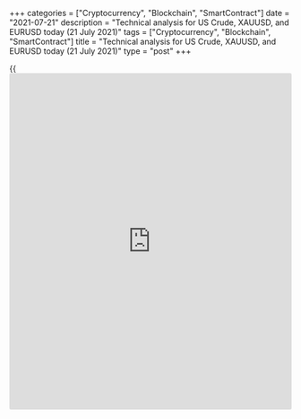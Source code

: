 +++
categories = ["Cryptocurrency", "Blockchain", "SmartContract"]
date = "2021-07-21"
description = "Technical analysis for US Crude, XAUUSD, and EURUSD today (21 July 2021)"
tags = ["Cryptocurrency", "Blockchain", "SmartContract"]
title = "Technical analysis for US Crude, XAUUSD, and EURUSD today (21 July 2021)"
type = "post"
+++

{{<iframe id="large-banner" src="https://www.bounty.group/#slide=13.0" width="100%" height="600" scrolling="no" style="border: 0px solid rgb(216, 221, 230); border-radius: 3px;">}}

2021-07-21

2021-07-21

Short-term analysis for oil, gold, and EURUSD for 21.07.2021Alex
Rodionov

I welcome my fellow traders! I have made a price forecast for US Crude,
XAUUSD, and EURUSD using a combination of margin zones methodology and
technical analysis. Based on the market analysis, I suggest entry
signals for intraday traders.

Gold is trading between two strong levels.

The article covers the following subjects:

## Oil price forecast for today: USCrude analysis

Yesterday, oil trades in the Additional Zone 66.98 - 66.82 yielded
profits. As a result, July 19 low was updated. Then the price went into
correction. A new Additional Zone 66.43 - 66.30 was broken out at the US
trading session.

Now the oil price continues to trade in a correction to the short-term
downtrend. The zone of ​​67.06 - 67.90 serves as key resistance for
today. While the area is being held by sellers, consider oil sales with
a target at yesterday's low.

If the resistance area is broken out, the short-term trend will reverse
up, and the target will be the upper Target Zone 70.80 - 70.27.

### [USCrude][1] trading ideas for today:

Open sell positions according to the pattern in 67.06 - 67.90.
TakeProfit: 65.00. StopLoss: according to the pattern rules.

* * *

## Gold price forecast for today: XAUUSD analysis

Gold is trading between two strong levels. Above is the resistance level
of 1819 - 1817. This is the Intermediary Margin Zone, which serves as
the border of the short-term downtrend. Below is the support level of
1811 - 1809.

To determine the priority for short-term trading, either a breakout of
the resistance level with consolidation above or a breakout of the
support level with consolidation below is required.

When buying, the target will be the upper Target Zone 1844 - 1840. When
selling, the target will be the lower Target Zone 1811 - 1809.

### [XAUUSD][2] trading ideas for today:

  1. Buy when the Intermediary Zone 1819 - 1817 is broken out upside. TakeProfit: Target Zone 1844 - 1840. StopLoss: beyond the local low.

  2. Sell when the Intermediary Zone 1811 - 1809 is broken out downside. TakeProfit: Target Zone 1789 - 1784. StopLoss: beyond the local high.

* * *

## Euro/Dollar forecast for today: EURUSD analysis

The EURUSD bears are trying to break out the support zone 1.1762 -
1.1753. If successful, then the price fall will continue with the target
in the Gold Zone 1.1711 - 1.1702. If the support zone is held during the
European trading session, then at the US trading session expect the
price growth in the Additional Zone 1.1804 - 1.1799, and then, when the
Additional Zone is broken out, in the Intermediary Zone 1.1852 - 1.1843.

According to the technical analysis, the border of the downtrend is
shifting to level 1.1821.

### [EURUSD][3] trading ideas for today:

Open sell positions according to the pattern in 1.1821 - 1.1800.
TakeProfit: 1.1754. StopLoss: according to the pattern rules.

* * *

P.S. Did you like my article? Share it in social networks: it will be
the best “thank you" :)

Ask me questions and comment below. I’ll be glad to answer your
questions and give necessary explanations.

 **Useful links:**

  * I recommend trying to trade with a reliable broker [here][4]. The system allows you to trade by yourself or copy successful traders from all across the globe.
  * Use my promo-code BLOG for getting deposit bonus 50% on LiteForex platform. Just enter this code in the appropriate field while [depositing][5] your trading account.
  * Telegram chat for traders: <t.me/liteforexengchat>. We are sharing the signals and trading experience
  * Telegram channel with high-quality analytics, Forex reviews, training articles, and other useful things for traders <t.me/liteforex>

## Price chart of XAUUSD in real time mode

The content of this article reflects the author’s opinion and does not
necessarily reflect the official position of LiteForex. The material
published on this page is provided for informational purposes only and
should not be considered as the provision of investment advice for the
purposes of Directive 2004/39/EC.

Rate this article:

{{value}}

( {{count}} {{title}} )

   1. my.liteforex.com/trading?type=oil
   2. my.liteforex.com/trading/chart?symbol=XAUUSD&returnUrl=true
   3. my.liteforex.com/trading/chart?symbol=EURUSD&returnUrl=true
   4. my.liteforex.com/?category=analysts-opinions&slug=short-term-analysis-for-oil-gold-and-eurusd-for-21072021&openPopup=%2Fregistration%2Fpopup&utm_source=blog&utm_medium=article&utm_campaign=bonus
   5. my.liteforex.com/deposit/?category=analysts-opinions&slug=short-term-analysis-for-oil-gold-and-eurusd-for-21072021&promo_code=BLOG&utm_source=blog&utm_medium=article&utm_campaign=bonus